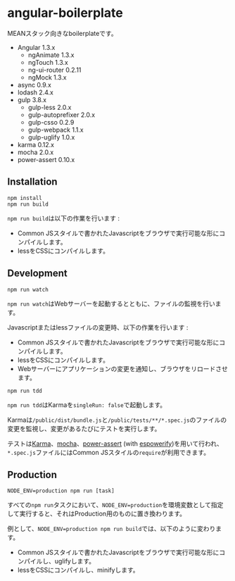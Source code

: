 # angular-boilerplate

MEANスタック向きなboilerplateです。

- Angular 1.3.x
    - ngAnimate 1.3.x
    - ngTouch 1.3.x
    - ng-ui-router 0.2.11
    - ngMock 1.3.x
- async 0.9.x
- lodash 2.4.x
- gulp 3.8.x
    - gulp-less 2.0.x
    - gulp-autoprefixer 2.0.x
    - gulp-csso 0.2.9
    - gulp-webpack 1.1.x
    - gulp-uglify 1.0.x
- karma 0.12.x
- mocha 2.0.x
- power-assert 0.10.x

## Installation

```
npm install
npm run build
```

`npm run build`は以下の作業を行います :
- Common JSスタイルで書かれたJavascriptをブラウザで実行可能な形にコンパイルします。
- lessをCSSにコンパイルします。

## Development

```
npm run watch
```

`npm run watch`はWebサーバーを起動するとともに、ファイルの監視を行います。

Javascriptまたはlessファイルの変更時、以下の作業を行います :

- Common JSスタイルで書かれたJavascriptをブラウザで実行可能な形にコンパイルします。
- lessをCSSにコンパイルします。
- Webサーバーにアプリケーションの変更を通知し、ブラウザをリロードさせます。

```
npm run tdd
```

`npm run tdd`はKarmaを`singleRun: false`で起動します。

Karmaは`/public/dist/bundle.js`と`/public/tests/**/*.spec.js`のファイルの変更を監視し、変更があるたびにテストを実行します。

テストは[Karma](http://karma-runner.github.io/)、[mocha](http://mochajs.org/)、[power-assert](https://github.com/twada/power-assert) (with [espowerify](https://github.com/twada/espowerify))を用いて行われ、`*.spec.js`ファイルにはCommon JSスタイルの`require`が利用できます。

## Production

```
NODE_ENV=production npm run [task]
```

すべての`npm run`タスクにおいて、`NODE_ENV=production`を環境変数として指定して実行すると、それはProduction用のものに置き換わります。

例として、`NODE_ENV=production npm run build`では、以下のように変わります。

- Common JSスタイルで書かれたJavascriptをブラウザで実行可能な形にコンパイルし、uglifyします。
- lessをCSSにコンパイルし、minifyします。
